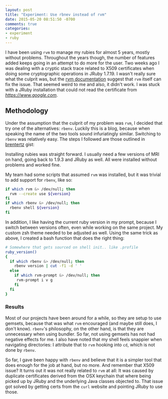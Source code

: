 ```yaml
---
layout: post
title: "Experiment: Use rbnev instead of rvm"
date: 2015-05-20 08:51:50 -0700
comments: true
categories:
- experiment
- ruby
---
```


I have been using `rvm` to manage my rubies for almost 5 years, mostly without problems. Throughout the years though, the number of features added keeps going in an attempt to do more for the user. Two weeks ago I was dealing with a cryptic stack trace related to X509 certificates when doing some cryptographic operations in JRuby 1.7.19. I wasn't really sure what the culprit was, but the [rvm documentation][1] suggest that `rvm` itself can fix the issue. That seemed weird to me and also, it didn't work. I was stuck with a JRuby installation that could not read the certificate from *https://www.google.com*.

## Methodology

Under the assumption that the culprit of my problem was `rvm`, I decided that try one of the alternatives: `rbenv`. Luckily this is a blog, because when speaking the name of the two tools sound infuriatingly similar. Switching to `rbenv` was relatively easy. The steps I followed are those outlined in [brentertz][2] gist:

<script src="https://gist.github.com/brentertz/1384279.js"></script>

Installing rubies was straight forward. I usually need a few versions of MRI on hand, going back to 1.9.3 and JRuby as well. All were installed without problems and worked fine.

My team had some scripts that assumed `rvm` was installed, but it was trivial to add support for `rbenv`, like so:

``` bash
if which rvm &> /dev/null; then
  rvm --create use ${version}
fi
if which rbenv &> /dev/null; then
  rbenv shell ${version}
fi
```

In addition, I like having the current ruby version in my prompt, because I switch between versions often, even while working on the same project. My custom zsh theme needed to be adjusted as well. Using the same trick as above, I created a bash function that does the right thing:

``` bash
# Somewhere that gets sourced on shell init.. like .profile
ruby_version()
{
  if which rbenv &> /dev/null; then
    rbenv version | cut -f1 -d ' '
  else
    if which rvm-prompt &> /dev/null; then
     rvm-prompt i v g
    fi
  fi
}
```

### Results

Most of our projects have been around for a while, so they are setup to use gemsets, because that was what `rvm` encouraged (and maybe still does, I don't know). `rbenv`'s philosophy, on the other hand, is that they are unnecessary when using bundler. So far, not using gemsets has not had negative effects for me. I also have noted that my shell feels snappier when navigating directories: I attribute that to `rvm` hooking into `cd`, which is not done by `rbenv`.

So far, I gave been happy with `rbenv` and believe that it is a simpler tool that does enough for the job at hand, but no more. And remember that X509 issue? It turns out it was not really related to `rvm` at all: It was caused by duplicate certificates derived from the OSX keychain that where being picked up by JRuby and the underlying Java classes objected to. That issue got solved by getting certs from the `curl` website and pointing JRuby to use those.

[1]: https://rvm.io/support/fixing-broken-ssl-certificates
[2]: https://github.com/brentertz
